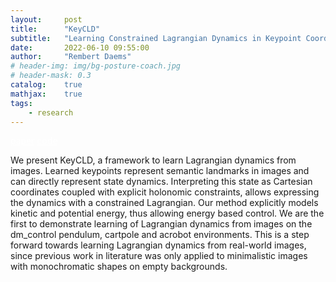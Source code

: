 ```yaml
---
layout:     post
title:      "KeyCLD"
subtitle:   "Learning Constrained Lagrangian Dynamics in Keypoint Coordinates from Images"
date:       2022-06-10 09:55:00
author:     "Rembert Daems"
# header-img: img/bg-posture-coach.jpg
# header-mask: 0.3
catalog:    true
mathjax:    true
tags:
    - research
---
```


<a href="" class="btn btn-primary" style="color: white" role="button">paper</a>
<a href="" class="btn btn-primary" style="color: white" role="button">code</a>

We present KeyCLD, a framework to learn Lagrangian dynamics from images.
Learned keypoints represent semantic landmarks in images and can directly represent state dynamics.
Interpreting this state as Cartesian coordinates coupled with explicit holonomic constraints,
allows expressing the dynamics with a constrained Lagrangian.
Our method explicitly models kinetic and potential energy,
thus allowing energy based control.
We are the first to demonstrate learning of Lagrangian dynamics from images on the dm_control pendulum, cartpole and acrobot environments.
This is a step forward towards learning Lagrangian dynamics from real-world images, since
previous work in literature was only applied to minimalistic images with monochromatic shapes on empty backgrounds.
